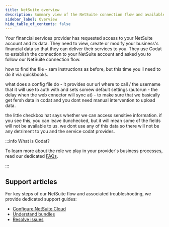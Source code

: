 ```yaml
---
title: NetSuite overview
description: Summary view of the NetSuite connection flow and available support
sidebar_label: Overview
hide_table_of_contents: false
---
```


Your financial services provider has requested access to your NetSuite account and its data. They need to view, create or modify your business's financial data so that they can deliver their services to you. They use Codat to establish the connection to your NetSuite account and asked you to follow our NetSuite connection flow.

how to find the file - sam instructions as before, but this time you ll need to do it via quickbooks. 

what does a config file do - it provides our url where to call / the username that it will use to auth with and sets somew default settings (autorun - the delay when the web cnnector will sync at) - to make sure that we basically get fersh data in codat and you dont need manual intervention to upload data. 

the little checkbox hat says whether we can access sensitive information. if you see this, you can leave itunchecked, but it will mean some of the fields will not be available to us. we dont use any of this data so there will not be any detriment to you and the service codat provides. 

:::info What is Codat?

To learn more about the role we play in your provider's business processes, read our dedicated [FAQs](/smb-help-hub/codat/faq).

:::

## Support articles

For key steps of our NetSuite flow and associated troubleshooting, we provide dedicated support guides:

- [Configure NetSuite Cloud](/smb-help-hub/integrations/netsuite/suitecloud])
- [Understand bundles](/smb-help-hub/integrations/netsuite/bundles)
- [Resolve issues](/smb-help-hub/integrations/netsuite/troubleshooting)